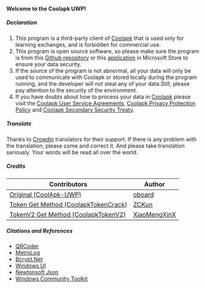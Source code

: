 #### Welcome to the Coolapk UWP!

##### Declaration
1. This program is a third-party client of [Coolapk](https://coolapk.com) that is used only for learning exchanges, and is forbidden for commercial use.
2. This program is open source software, so please make sure the program is from this [Github repository](https://github.com/Coolapk-UWP/Coolapk-UWP) or this [application](https://www.microsoft.com/store/apps/9N0DMXZVMQVL) in Microsoft Store to ensure your data security.
3. If the source of the program is not abnormal, all your data will only be used to communicate with Coolapk or stored locally during the program running, and the developer will not steal any of your data.Still, please pay attention to the security of the environment.
4. If you have doubts about how to process your data in [Coolapk](https://coolapk.com) please visit the [Coolapk User Service Agreements](https://m.coolapk.com/mp/user/agreement), [Coolapk Privacy Protection Policy](https://m.coolapk.com/mp/user/privacy) and [Coolapk Secondary Security Treaty](https://m.coolapk.com/mp/user/ershouAgreement).

##### Translate
Thanks to [Crowdin](https://crowdin.com/project/CoolapkUWP "Crowdin") translators for their support. If there is any problem with the translation, please come and correct it. And please take translation seriously. Your words will be read all over the world.

##### Credits
| Contributors                                                                                               | Author                                          |
| ---------------------------------------------------------------------------------------------------------- | ----------------------------------------------- |
| [Original (CoolApk-UWP)](https://github.com/oboard/CoolApk-UWP "CoolApk-UWP")                              | [oboard](https://github.com/oboard)             |
| [Token Get Method (CoolapkTokenCrack)](https://github.com/ZCKun/CoolapkTokenCrack "CoolapkTokenCrack")     | [ZCKun](https://github.com/ZCKun)               |
| [TokenV2 Get Method (CoolapkTokenV2)](https://github.com/XiaoMengXinX/FuckCoolapkTokenV2 "CoolapkTokenV2") | [XiaoMengXinX](https://github.com/XiaoMengXinX) |

##### Citations and References
- [QRCoder](https://github.com/codebude/QRCoder "QRCoder")
- [MetroLog](https://github.com/novotnyllc/MetroLog "MetroLog")
- [Bcrypt.Net](https://github.com/BcryptNet/bcrypt.net "Bcrypt.Net")
- [Windows UI](https://github.com/microsoft/microsoft-ui-xaml "Windows UI")
- [Newtonsoft Json](https://www.newtonsoft.com/json "Newtonsoft Json")
- [Windows Community Toolkit](https://github.com/CommunityToolkit/WindowsCommunityToolkit "Windows Community Toolkit")